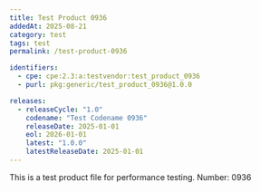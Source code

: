 ```yaml
---
title: Test Product 0936
addedAt: 2025-08-21
category: test
tags: test
permalink: /test-product-0936

identifiers:
  - cpe: cpe:2.3:a:testvendor:test_product_0936
  - purl: pkg:generic/test_product_0936@1.0.0

releases:
  - releaseCycle: "1.0"
    codename: "Test Codename 0936"
    releaseDate: 2025-01-01
    eol: 2026-01-01
    latest: "1.0.0"
    latestReleaseDate: 2025-01-01
---
```


This is a test product file for performance testing. Number: 0936
